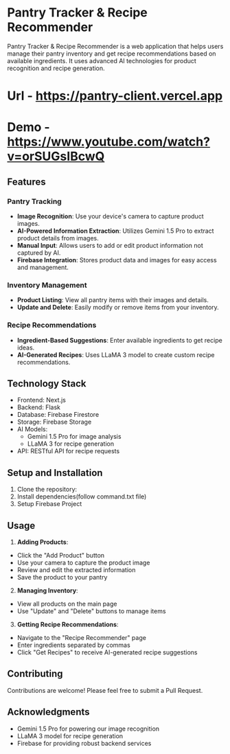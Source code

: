 # Pantry Tracker & Recipe Recommender

Pantry Tracker & Recipe Recommender is a web application that helps users manage their pantry inventory and get recipe recommendations based on available ingredients. It uses advanced AI technologies for product recognition and recipe generation.
# Url - https://pantry-client.vercel.app
# Demo - https://www.youtube.com/watch?v=orSUGsIBcwQ
## Features

### Pantry Tracking
- **Image Recognition**: Use your device's camera to capture product images.
- **AI-Powered Information Extraction**: Utilizes Gemini 1.5 Pro to extract product details from images.
- **Manual Input**: Allows users to add or edit product information not captured by AI.
- **Firebase Integration**: Stores product data and images for easy access and management.

### Inventory Management
- **Product Listing**: View all pantry items with their images and details.
- **Update and Delete**: Easily modify or remove items from your inventory.

### Recipe Recommendations
- **Ingredient-Based Suggestions**: Enter available ingredients to get recipe ideas.
- **AI-Generated Recipes**: Uses LLaMA 3 model to create custom recipe recommendations.

## Technology Stack

- Frontend: Next.js
- Backend: Flask
- Database: Firebase Firestore
- Storage: Firebase Storage
- AI Models:
  - Gemini 1.5 Pro for image analysis
  - LLaMA 3 for recipe generation
- API: RESTful API for recipe requests

## Setup and Installation

1. Clone the repository:
2. Install dependencies(follow command.txt file)
3. Setup Firebase Project



## Usage

1. **Adding Products**:
- Click the "Add Product" button
- Use your camera to capture the product image
- Review and edit the extracted information
- Save the product to your pantry

2. **Managing Inventory**:
- View all products on the main page
- Use "Update" and "Delete" buttons to manage items

3. **Getting Recipe Recommendations**:
- Navigate to the "Recipe Recommender" page
- Enter ingredients separated by commas
- Click "Get Recipes" to receive AI-generated recipe suggestions

## Contributing

Contributions are welcome! Please feel free to submit a Pull Request.

## Acknowledgments

- Gemini 1.5 Pro for powering our image recognition
- LLaMA 3 model for recipe generation
- Firebase for providing robust backend services
